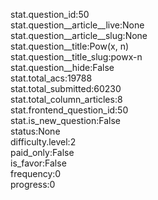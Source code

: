 stat.question_id:50  
stat.question__article__live:None  
stat.question__article__slug:None  
stat.question__title:Pow(x, n)  
stat.question__title_slug:powx-n  
stat.question__hide:False  
stat.total_acs:19788  
stat.total_submitted:60230  
stat.total_column_articles:8  
stat.frontend_question_id:50  
stat.is_new_question:False  
status:None  
difficulty.level:2  
paid_only:False  
is_favor:False  
frequency:0  
progress:0  
